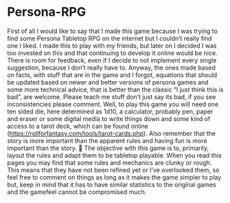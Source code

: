 # Persona-RPG
First of all I would like to say that I made this game because I was trying to find some Persona Tabletop RPG on the internet but I couldn’t really find one I liked. I made this to play with my friends, but later on I decided I was too invested on this and that continuing to develop it online would be nice. There is room for feedback, even if I decide to not implement every single suggestion, because I don’t really have to. Anyway, the ones made based on facts, with stuff that are in the game and I forgot, equations that should be updated based on newer and better versions of persona games and some more technical advice, that is better than the classic “I just think this is bad”, are welcome. Please teach me stuff don’t just say its bad, if you see inconsistencies please comment.
Well, to play this game you will need one ten sided die, here determined as 1d10, a calculator, probably pen, paper and eraser or some digital media to write things down and some kind of access to a tarot deck, which can be found online (https://rollforfantasy.com/tools/tarot-cards.php). Also remember that the story is more important than the apparent rules and having fun is more important than the story. 
The objective with this game is to, primarily, layout the rules and adapt them to be tabletop playable. When you read this pages you may find that some rules and mechanics are clunky or rough. This means that they have not been refined yet or I’ve overlooked them, so feel free to comment on things as long as it makes the game simpler to play but, keep in mind that it has to have similar statistics to the original games and the gamefeel cannot be compromised much.

